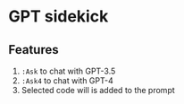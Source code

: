 # GPT sidekick
## Features
1. `:Ask` to chat with GPT-3.5
2. `:Ask4` to chat with GPT-4
3. Selected code will is added to the prompt
